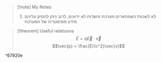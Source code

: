 
>[!note] My Notes
>1. לא לשכוח! כשמתארים מערכת והשדות לא ידועים, לרוב ניתן להסיק עליהם מידע מסימטריה של המערכת


>[!theorem] Useful relatiuons
>$$\dot{E} = q \vec{E}\cdot \vec{v}$$
>$$\vec{p} = \frac{E}{c^2}\vec{v}$$

^67920e

